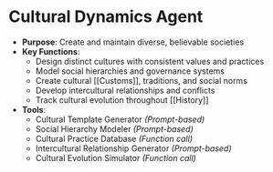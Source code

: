# Cultural Dynamics Agent

- **Purpose**: Create and maintain diverse, believable societies
- **Key Functions**:
    - Design distinct cultures with consistent values and practices
    - Model social hierarchies and governance systems
    - Create cultural [[Customs]], traditions, and social norms
    - Develop intercultural relationships and conflicts
    - Track cultural evolution throughout [[History]]
- **Tools**:
    - Cultural Template Generator *(Prompt-based)*
    - Social Hierarchy Modeler *(Prompt-based)*
    - Cultural Practice Database *(Function call)*
    - Intercultural Relationship Generator *(Prompt-based)*
    - Cultural Evolution Simulator *(Function call)*

